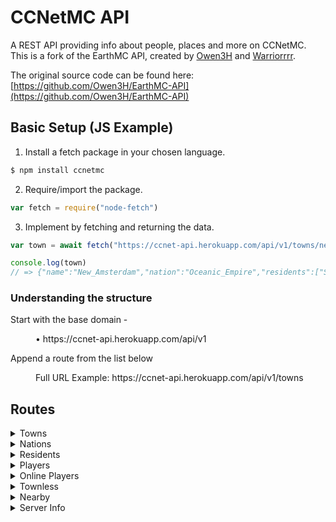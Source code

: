 # CCNetMC API 
A REST API providing info about people, places and more on CCNetMC. This is a fork of the EarthMC API, created by [Owen3H](https://github.com/Owen3H) and [Warriorrrr](https://github.com/Warriorrrr).

The original source code can be found here: [https://github.com/Owen3H/EarthMC-API](https://github.com/Owen3H/EarthMC-API)

## Basic Setup (JS Example)
1. Install a fetch package in your chosen language.
```js 
$ npm install ccnetmc
```
2. Require/import the package.
```js
var fetch = require("node-fetch")
```
3. Implement by fetching and returning the data. 
  ```js
var town = await fetch("https://ccnet-api.herokuapp.com/api/v1/towns/new_amsterdam").then(res => res.json()).catch(err => { return err })

console.log(town)
// => {"name":"New_Amsterdam","nation":"Oceanic_Empire","residents":["ShootingRice","Shadowevil015","PinkyBleu"],"area":322,"mayor":"ShootingRice","capital":true,"x":18200,"z":3984,"bank":"$10,367.50","upkeep":"$320"}
```

### Understanding the structure
<dl>
  <dl>Start with the base domain - </dl>
  <dd>• https://ccnet-api.herokuapp.com/api/v1</dd>
  
  <dl>Append a route from the list below</dl>
  <dd>Full URL Example: https://ccnet-api.herokuapp.com/api/v1/towns</dd>
</dl>

## Routes
<details>
<summary>Towns</summary>
<p>

All - [towns/](https://ccnet-api.herokuapp.com/api/v1/towns/)<br>
Single - [towns/townName](https://ccnet-api.herokuapp.com/api/v1/towns/London)
</details>

<details>
<summary>Nations</summary>
<p>

All - [nations/](https://ccnet-api.herokuapp.com/api/v1/nations/)<br>
Single - [nations/nationName](https://ccnet-api.herokuapp.com/api/v1/nations/Britain)
</details>

<details>
<summary>Residents</summary>
<p>

All - [residents/](https://ccnet-api.herokuapp.com/api/v1/residents/)<br>
Single - [residents/residentName](https://ccnet-api.herokuapp.com/api/v1/residents/Warriorrr)
</details>

<details>
<summary>Players</summary>
<p>

This merges online players and residents.<br>
**NOTE** - The "town", "nation" and "rank" keys will not appear for townless players

All - [allplayers/](https://ccnet-api.herokuapp.com/api/v1/allplayers/)<br>
Single - [allplayers/playerName](https://ccnet-api.herokuapp.com/api/v1/allplayers/playerName)
</details>

<details>
<summary>Online Players</summary>
<p>

All - [onlineplayers/](https://ccnet-api.herokuapp.com/api/v1/onlineplayers/)<br>
Single - [onlineplayers/playerName](https://ccnet-api.herokuapp.com/api/v1/onlineplayers/playerName)
</details>

<details>
<summary>Townless</summary>
<p> 
  
Only displays townless players that are online.
  
[townlessplayers/](https://ccnet-api.herokuapp.com/api/v1/townlessplayers)
</details>

<details>
<summary>Nearby</summary>
<p>
  
Returns any players visible on the map in a radius to a certain point.<br>
  
xPos/zPos - The coordinates of a point on the dynmap.<br>
xRadius/zRadius - The x and z radii (in blocks) around the specified coords.

[nearby/xPos/zPos/xRadius/zRadius](https://ccnet-api.herokuapp.com/api/v1/nearby/xPos/zPos/xRadius/zRadius)
</details>

<details>
<summary>Server Info</summary>
<p>

[serverinfo/](https://ccnet-api.herokuapp.com/api/v1/serverinfo/)
</details>
